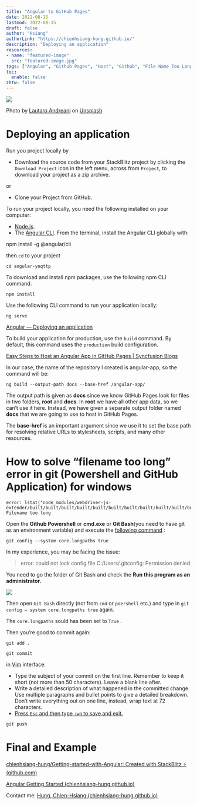 ```yaml
---
title: "Angular to GitHub Pages"
date: 2022-08-15
lastmod: 2022-08-15
draft: false
author: "Hsiang"
authorLink: "https://chienhsiang-hung.github.io/"
description: "Deploying an application"
resources:
- name: "featured-image"
  src: "featured-image.jpg"
tags: ["Angular", "Github Pages", "Host", "Github", "File Name Too Long"]
toc:
  enable: false
zhtw: false
---
```


![](https://miro.medium.com/max/1400/0*X1agMlR53hFryDvs)

Photo by  [Lautaro Andreani](https://unsplash.com/es/@lautaroandreani?utm_source=medium&utm_medium=referral)  on  [Unsplash](https://unsplash.com/?utm_source=medium&utm_medium=referral)

# Deploying an application

Run you project locally by

-   Download the source code from your StackBlitz project by clicking the  `Download Project`  icon in the left menu, across from  `Project`, to download your project as a zip archive.

or

-   Clone your Project from GitHub.

To run your project locally, you need the following installed on your computer:

-   [Node.js](https://nodejs.org/en).
-   The  [Angular CLI](https://cli.angular.io/). From the terminal, install the Angular CLI globally with:

npm install -g @angular/cli

then  `cd`  to your project
```
cd angular-ynqttp
```
To download and install npm packages, use the following npm CLI command:
```
npm install
```
Use the following CLI command to run your application locally:
```
ng serve
```
[Angular — Deploying an application](https://angular.io/start/start-deployment#building-and-hosting-your-application)

To build your application for production, use the  `build`  command. By default, this command uses the  `production`  build configuration.

[Easy Steps to Host an Angular App in GitHub Pages | Syncfusion Blogs](https://www.syncfusion.com/blogs/post/easy-steps-to-host-an-angular-app-in-github-pages.aspx)

In our case, the name of the repository I created is angular-app, so the command will be:
```
ng build --output-path docs --base-href /angular-app/
```
The output path is given as  **docs**  since we know GitHub Pages look for files in two folders,  **root**  and  **docs**. In  **root**  we have all other app data, so we can’t use it here. Instead, we have given a separate output folder named  **docs**  that we are going to use to host in GitHub Pages.

The **base-href**  is an important argument since we use it to set the base path for resolving relative URLs to stylesheets, scripts, and many other resources.

# How to solve “filename too long” error in git (Powershell and GitHub Application) for windows
```
error: lstat("node_modules/webdriver-js-extender/built/built/built/built/built/built/built/built/built/built/built/built/built/built/built/spec/command_tests/totally_real_apk.apk"): Filename too long
```
Open the  **Github Powershell**  or  **cmd.exe**  or  **Git Bash**(you need to have git as an environment variable) and execute the  [following command](https://ourcodeworld.com/articles/read/109/how-to-solve-filename-too-long-error-in-git-powershell-and-github-application-for-windows)  :
```
git config --system core.longpaths true
```
In my experience, you may be facing the issue:

> error: could not lock config file C:/Users/.gitconfig: Permission denied

You need to go the folder of Git Bash and check the  **Run this program as an administrator.**

![](https://miro.medium.com/max/1400/1*AOpUk3-pS-jeMF9ghpPdNg.png)

Then open  `Git Bash`  directly (not from  `cmd` or  `poershell` etc.) and type in  `git config — system core.longpaths true`  again.

The  `core.longpaths`  sould has been set to  `True`  .

Then you’re good to commit again:

`git add .`

`git commit`

in  [Vim](https://en.wikipedia.org/wiki/Vim_(text_editor))  interface:

-   Type the subject of your commit on the first line. Remember to keep it short (not more than 50 characters). Leave a blank line after.
-   Write a detailed description of what happened in the committed change. Use multiple paragraphs and bullet points to give a detailed breakdown. Don’t write everything out on one line, instead, wrap text at 72 characters.
- [Press `Esc` and then type `:wq` to save and exit.](https://medium.com/@steveamaza/how-to-write-a-proper-git-commit-message-e028865e5791)

`git push`

# Final and Example

[chienhsiang-hung/Getting-started-with-Angular: Created with StackBlitz ⚡️ (github.com)](https://github.com/chienhsiang-hung/Getting-started-with-Angular)

[Angular Getting Started (chienhsiang-hung.github.io)](https://chienhsiang-hung.github.io/Getting-started-with-Angular/)

Contact me:  [Hung, Chien-Hsiang (chienhsiang-hung.github.io)](https://chienhsiang-hung.github.io/)